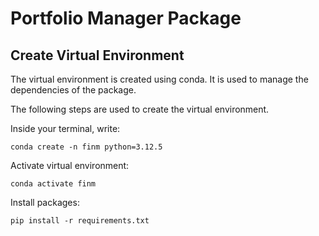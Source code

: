 # Portfolio Manager Package

## Create Virtual Environment
The virtual environment is created using conda. It is used to manage the dependencies of the package.

The following steps are used to create the virtual environment.

Inside your terminal, write:

```
conda create -n finm python=3.12.5
```

Activate virtual environment:

```
conda activate finm
```

Install packages:
```
pip install -r requirements.txt
```

